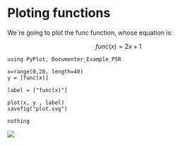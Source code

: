 # Ploting functions

We´re going to plot the func function, whose equation is:

```math
func(x) = 2 x + 1
```

```@eval
using PyPlot, Documenter_Example_PSR

x=range(0,20, length=40)
y = [func(x)]

label = ["func(x)"]

plot(x, y , label)
savefig("plot.svg")

nothing
```

![](plot.svg)